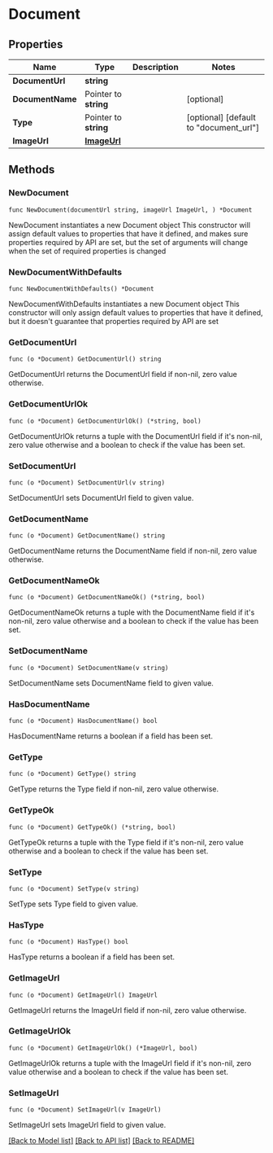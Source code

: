 # Document

## Properties

Name | Type | Description | Notes
------------ | ------------- | ------------- | -------------
**DocumentUrl** | **string** |  | 
**DocumentName** | Pointer to **string** |  | [optional] 
**Type** | Pointer to **string** |  | [optional] [default to "document_url"]
**ImageUrl** | [**ImageUrl**](ImageUrl.md) |  | 

## Methods

### NewDocument

`func NewDocument(documentUrl string, imageUrl ImageUrl, ) *Document`

NewDocument instantiates a new Document object
This constructor will assign default values to properties that have it defined,
and makes sure properties required by API are set, but the set of arguments
will change when the set of required properties is changed

### NewDocumentWithDefaults

`func NewDocumentWithDefaults() *Document`

NewDocumentWithDefaults instantiates a new Document object
This constructor will only assign default values to properties that have it defined,
but it doesn't guarantee that properties required by API are set

### GetDocumentUrl

`func (o *Document) GetDocumentUrl() string`

GetDocumentUrl returns the DocumentUrl field if non-nil, zero value otherwise.

### GetDocumentUrlOk

`func (o *Document) GetDocumentUrlOk() (*string, bool)`

GetDocumentUrlOk returns a tuple with the DocumentUrl field if it's non-nil, zero value otherwise
and a boolean to check if the value has been set.

### SetDocumentUrl

`func (o *Document) SetDocumentUrl(v string)`

SetDocumentUrl sets DocumentUrl field to given value.


### GetDocumentName

`func (o *Document) GetDocumentName() string`

GetDocumentName returns the DocumentName field if non-nil, zero value otherwise.

### GetDocumentNameOk

`func (o *Document) GetDocumentNameOk() (*string, bool)`

GetDocumentNameOk returns a tuple with the DocumentName field if it's non-nil, zero value otherwise
and a boolean to check if the value has been set.

### SetDocumentName

`func (o *Document) SetDocumentName(v string)`

SetDocumentName sets DocumentName field to given value.

### HasDocumentName

`func (o *Document) HasDocumentName() bool`

HasDocumentName returns a boolean if a field has been set.

### GetType

`func (o *Document) GetType() string`

GetType returns the Type field if non-nil, zero value otherwise.

### GetTypeOk

`func (o *Document) GetTypeOk() (*string, bool)`

GetTypeOk returns a tuple with the Type field if it's non-nil, zero value otherwise
and a boolean to check if the value has been set.

### SetType

`func (o *Document) SetType(v string)`

SetType sets Type field to given value.

### HasType

`func (o *Document) HasType() bool`

HasType returns a boolean if a field has been set.

### GetImageUrl

`func (o *Document) GetImageUrl() ImageUrl`

GetImageUrl returns the ImageUrl field if non-nil, zero value otherwise.

### GetImageUrlOk

`func (o *Document) GetImageUrlOk() (*ImageUrl, bool)`

GetImageUrlOk returns a tuple with the ImageUrl field if it's non-nil, zero value otherwise
and a boolean to check if the value has been set.

### SetImageUrl

`func (o *Document) SetImageUrl(v ImageUrl)`

SetImageUrl sets ImageUrl field to given value.



[[Back to Model list]](../README.md#documentation-for-models) [[Back to API list]](../README.md#documentation-for-api-endpoints) [[Back to README]](../README.md)


